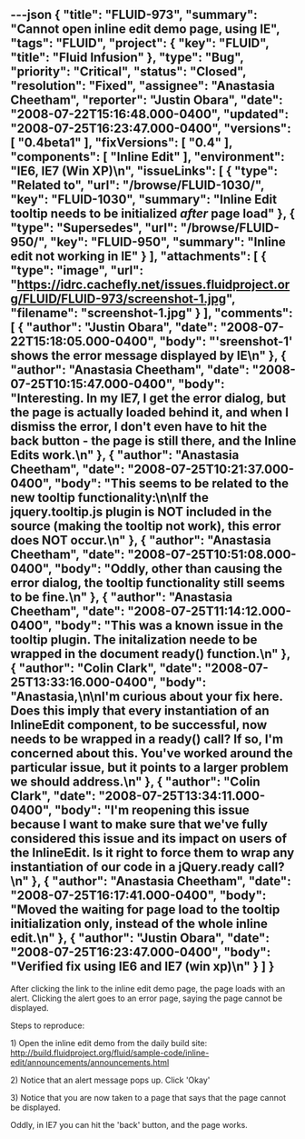 ---json
{
  "title": "FLUID-973",
  "summary": "Cannot open inline edit demo page, using IE",
  "tags": "FLUID",
  "project": {
    "key": "FLUID",
    "title": "Fluid Infusion"
  },
  "type": "Bug",
  "priority": "Critical",
  "status": "Closed",
  "resolution": "Fixed",
  "assignee": "Anastasia Cheetham",
  "reporter": "Justin Obara",
  "date": "2008-07-22T15:16:48.000-0400",
  "updated": "2008-07-25T16:23:47.000-0400",
  "versions": [
    "0.4beta1"
  ],
  "fixVersions": [
    "0.4"
  ],
  "components": [
    "Inline Edit"
  ],
  "environment": "IE6, IE7 (Win XP)\n",
  "issueLinks": [
    {
      "type": "Related to",
      "url": "/browse/FLUID-1030/",
      "key": "FLUID-1030",
      "summary": "Inline Edit tooltip needs to be initialized *after* page load"
    },
    {
      "type": "Supersedes",
      "url": "/browse/FLUID-950/",
      "key": "FLUID-950",
      "summary": "Inline edit not working in IE"
    }
  ],
  "attachments": [
    {
      "type": "image",
      "url": "https://idrc.cachefly.net/issues.fluidproject.org/FLUID/FLUID-973/screenshot-1.jpg",
      "filename": "screenshot-1.jpg"
    }
  ],
  "comments": [
    {
      "author": "Justin Obara",
      "date": "2008-07-22T15:18:05.000-0400",
      "body": "'sreenshot-1' shows the error message displayed by IE\n"
    },
    {
      "author": "Anastasia Cheetham",
      "date": "2008-07-25T10:15:47.000-0400",
      "body": "Interesting. In my IE7, I get the error dialog, but the page is actually loaded behind it, and when I dismiss the error, I don't even have to hit the back button - the page is still there, and the Inline Edits work.\n"
    },
    {
      "author": "Anastasia Cheetham",
      "date": "2008-07-25T10:21:37.000-0400",
      "body": "This seems to be related to the new tooltip functionality:\n\nIf the jquery.tooltip.js plugin is NOT included in the source (making the tooltip not work), this error does NOT occur.\n"
    },
    {
      "author": "Anastasia Cheetham",
      "date": "2008-07-25T10:51:08.000-0400",
      "body": "Oddly, other than causing the error dialog, the tooltip functionality still seems to be fine.\n"
    },
    {
      "author": "Anastasia Cheetham",
      "date": "2008-07-25T11:14:12.000-0400",
      "body": "This was a known issue in the tooltip plugin. The initalization neede to be wrapped in the document  ready() function.\n"
    },
    {
      "author": "Colin Clark",
      "date": "2008-07-25T13:33:16.000-0400",
      "body": "Anastasia,\n\nI'm curious about your fix here. Does this imply that every instantiation of an InlineEdit component, to be successful, now needs to be wrapped in a ready() call? If so, I'm concerned about this. You've worked around the particular issue, but it points to a larger problem we should address.\n"
    },
    {
      "author": "Colin Clark",
      "date": "2008-07-25T13:34:11.000-0400",
      "body": "I'm reopening this issue because I want to make sure that we've fully considered this issue and its impact on users of the InlineEdit. Is it right to force them to wrap any instantiation of our code in a jQuery.ready call?\n"
    },
    {
      "author": "Anastasia Cheetham",
      "date": "2008-07-25T16:17:41.000-0400",
      "body": "Moved the waiting for page load to the tooltip initialization only, instead of the whole inline edit.\n"
    },
    {
      "author": "Justin Obara",
      "date": "2008-07-25T16:23:47.000-0400",
      "body": "Verified fix using IE6 and IE7 (win xp)\n"
    }
  ]
}
---
After clicking the link to the inline edit demo page, the page loads with an alert. Clicking the alert goes to an error page, saying the page cannot be displayed.

Steps to reproduce:

1\) Open the inline edit demo from the daily build site:\
<http://build.fluidproject.org/fluid/sample-code/inline-edit/announcements/announcements.html>

2\) Notice that an alert message pops up. Click 'Okay'

3\) Notice that you are now taken to a page that says that the page cannot be displayed.

Oddly, in IE7 you can hit the 'back' button, and the page works.

        